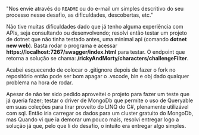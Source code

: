 
"Nos envie através do `README` ou do e-mail um simples descritivo do seu processo nesse desafio, as dificuldades, descobertas, etc."

Não tive muitas dificuldades dado que já tenho alguma experiência com APIs, seja consultando ou desenvolvendo;
resolvi então testar um projeto de dotnet que não tinha testado antes, uma minimal api (comando **dotnet new web**).
Basta rodar o programa e acessar **https://localhost:7267/swagger/index.html** para testar.
O endpoint que retorna a solução se chama: **/rickyAndMorty/characters/challengeFilter**.

Acabei esquecendo de colocar o .gitignore depois de fazer o fork no repositório então pode ser bom apagar o .vscode, bin e obj
dado qualquer problema na hora de rodar.

Apesar de não ter sido pedido aproveitei o projeto para fazer um teste que já queria fazer; testar o driver de MongoDb que
permite o uso de Queryable em suas coleções para tirar proveito do LINQ do C#, plenamente utilizável com sql.
Então iria carregar os  dados para um cluster gratuito do MongoDb, mas Quando vi que ia demorar um pouco mais, resolvi entregar logo
a solução já que, pelo que li do desafio, o intuito era entregar algo simples.

